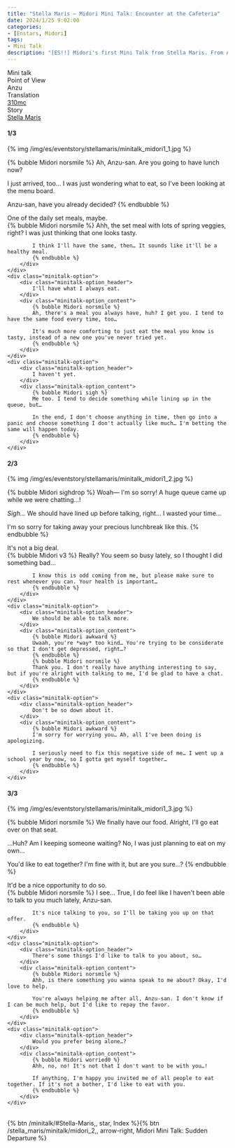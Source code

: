 ```yaml
---
title: "Stella Maris – Midori Mini Talk: Encounter at the Cafeteria"
date: 2024/1/25 9:02:00
categories:
- [Enstars, Midori]
tags:
- Mini Talk
description: "[ES!!] Midori's first Mini Talk from Stella Maris. From Anzu's POV."
---
```

<div class="three-wrapper" style="--storyColor:#965e7d;--storyColor-rgb:150,94,125;--storyColor-h:326.8;--storyColor-s: 23%;--storyColor-l:47.8%;">
    <div class="info-area">
        <div class="info">
            <div class="info-item characters">
                <div class="label">
                    Mini talk
                </div>
                <div class="value">
								<a href="/categories/Enstars/Midori" character="Midori"></a>
                </div>
            </div>
            <div class="info-item one">
                <div class="label">
                    Point of View
                </div>
                <div class="value">
                    Anzu
                </div>
            </div>
            <div class="info-item two">
                <div class="label">
                    Translation
                </div>
                <div class="value">
                    <a href="/about">310mc</a>
                </div>
            </div>
            <div class="info-item three">
                <div class="label">
                   Story
                </div>
                <div class="value">
                    <a href="/stella_maris">Stella Maris</a>
                </div>
            </div>
        </div>
    </div>
</div>

<!-- more -->

#### <div mt="rare"></div> 1/3

{% img /img/es/eventstory/stellamaris/minitalk_midori1_1.jpg %}

{% bubble Midori norsmile %}
Ah, Anzu-san. Are you going to have lunch now?

I just arrived, too… I was just wondering what to eat, so I've been looking at the menu board.

Anzu-san, have you already decided?
{% endbubble %}

<div class="minitalk" character="Anzu">
    <div class="minitalk-option">
        <div class="minitalk-option_header">
            One of the daily set meals, maybe.
        </div>
        <div class="minitalk-option_content">
            {% bubble Midori norsmile %}
            Ahh, the set meal with lots of spring veggies, right? I was just thinking that one looks tasty.

            I think I'll have the same, then… It sounds like it'll be a healthy meal.
			{% endbubble %}
        </div>
    </div>
    <div class="minitalk-option">
        <div class="minitalk-option_header">
            I'll have what I always eat.
        </div>
        <div class="minitalk-option_content">
            {% bubble Midori norsmile %}
            Ah, there's a meal you always have, huh? I get you. I tend to have the same food every time, too…

            It's much more comforting to just eat the meal you know is tasty, instead of a new one you've never tried yet.
			{% endbubble %}
        </div>
    </div>
    <div class="minitalk-option">
        <div class="minitalk-option_header">
            I haven't yet.
        </div>
        <div class="minitalk-option_content">
            {% bubble Midori sigh %}
            Me too. I tend to decide something while lining up in the queue, but…

            In the end, I don't choose anything in time, then go into a panic and choose something I don't actually like much… I'm betting the same will happen today.
			{% endbubble %}
        </div>
    </div>
</div>

#### <div mt="rare"></div> 2/3

{% img /img/es/eventstory/stellamaris/minitalk_midori1_2.jpg %}

{% bubble Midori sighdrop %}
Woah— I'm so sorry! A huge queue came up while we were chatting…!

*Sigh…* We should have lined up before talking, right… I wasted your time…

I'm so sorry for taking away your precious lunchbreak like this.
{% endbubble %}

<div class="minitalk" character="Anzu">
    <div class="minitalk-option">
        <div class="minitalk-option_header">
            It's not a big deal.
        </div>
        <div class="minitalk-option_content">
            {% bubble Midori v3 %}
            Really? You seem so busy lately, so I thought I did something bad…

            I know this is odd coming from me, but please make sure to rest whenever you can. Your health is important…
			{% endbubble %}
        </div>
    </div>
    <div class="minitalk-option">
        <div class="minitalk-option_header">
            We should be able to talk more.
        </div>
        <div class="minitalk-option_content">
            {% bubble Midori awkward %}
            Uwaah, you're *way* too kind… You're trying to be considerate so that I don't get depressed, right…?
            {% endbubble %}
            {% bubble Midori norsmile %}
            Thank you. I don't really have anything interesting to say, but if you're alright with talking to me, I'd be glad to have a chat.
			{% endbubble %}
        </div>
    </div>
    <div class="minitalk-option">
        <div class="minitalk-option_header">
            Don't be so down about it.
        </div>
        <div class="minitalk-option_content">
            {% bubble Midori awkward %}
            I'm sorry for worrying you… Ah, all I've been doing is apologizing.

            I seriously need to fix this negative side of me… I went up a school year by now, so I gotta get myself together…
			{% endbubble %}
        </div>
    </div>
</div>

#### <div mt="rare"></div> 3/3

{% img /img/es/eventstory/stellamaris/minitalk_midori1_3.jpg %}

{% bubble Midori norsmile %}
We finally have our food. Alright, I'll go eat over on that seat.

…Huh? Am I keeping someone waiting? No, I was just planning to eat on my own…

You'd like to eat together? I'm fine with it, but are you sure…?
{% endbubble %}

<div class="minitalk" character="Anzu">
    <div class="minitalk-option">
        <div class="minitalk-option_header">
          It'd be a nice opportunity to do so.
        </div>
        <div class="minitalk-option_content">
            {% bubble Midori norsmile %}
            I see… True, I do feel like I haven't been able to talk to you much lately, Anzu-san.

            It's nice talking to you, so I'll be taking you up on that offer.
			{% endbubble %}
        </div>
    </div>
    <div class="minitalk-option">
        <div class="minitalk-option_header">
            There's some things I'd like to talk to you about, so…
        </div>
        <div class="minitalk-option_content">
            {% bubble Midori norsmile %}
            Ahh, is there something you wanna speak to me about? Okay, I'd love to help.

            You're always helping me after all, Anzu-san. I don't know if I can be much help, but I'd like to repay the favor.
			{% endbubble %}
        </div>
    </div>
    <div class="minitalk-option">
        <div class="minitalk-option_header">
            Would you prefer being alone…?
        </div>
        <div class="minitalk-option_content">
            {% bubble Midori worried0 %}
            Ahh, no, no! It's not that I don't want to be with you…!

            If anything, I'm happy you invited me of all people to eat together. If it's not a bother, I'd like to eat with you.
			{% endbubble %}
        </div>
    </div>
</div>
<br>
<div toc>{% btn /minitalk/#Stella-Maris,, star, Index %}{% btn /stella_maris/minitalk/midori_2,, arrow-right, Midori Mini Talk: Sudden Departure %}</div>
